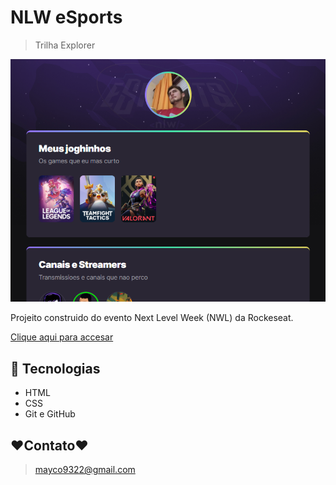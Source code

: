 # NLW eSports 


> Trilha Explorer

![preview](./.github/preview.png)

Projeito construido do evento Next Level Week (NWL) da Rockeseat.

[Clique aqui para accesar](htpps://maycotarrat.github.io/nlw-esports-explorer/)


## 🦾 Tecnologias

- HTML 
- CSS
- Git e GitHub

## ❤Contato❤

> mayco9322@gmail.com 

